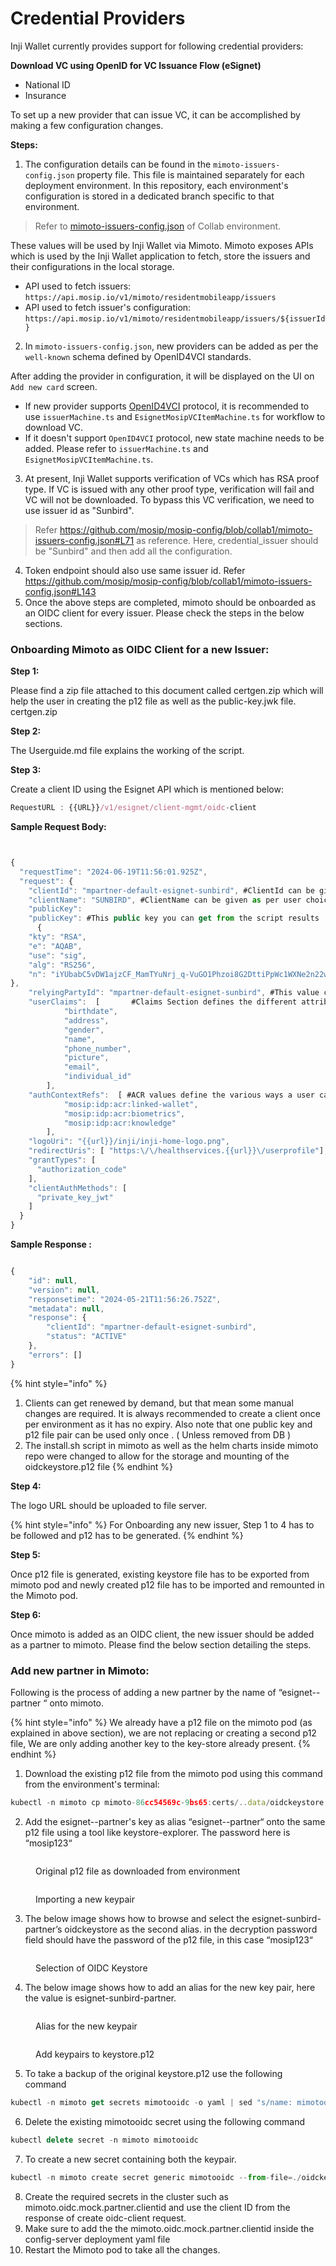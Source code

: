 # Credential Providers

Inji Wallet currently provides support for following credential providers:

**Download VC using OpenID for VC Issuance Flow (eSignet)**

* National ID
* Insurance

To set up a new provider that can issue VC, it can be accomplished by making a few configuration changes.

**Steps:**

1. The configuration details can be found in the `mimoto-issuers-config.json` property file. This file is maintained separately for each deployment environment. In this repository, each environment's configuration is stored in a dedicated branch specific to that environment.

> Refer to [mimoto-issuers-config.json](https://github.com/mosip/mosip-config/blob/collab1/mimoto-issuers-config.json) of Collab environment.

These values will be used by Inji Wallet via Mimoto. Mimoto exposes APIs which is used by the Inji Wallet application to fetch, store the issuers and their configurations in the local storage.

* API used to fetch issuers: `https://api.mosip.io/v1/mimoto/residentmobileapp/issuers`
* API used to fetch issuer's configuration: `https://api.mosip.io/v1/mimoto/residentmobileapp/issuers/${issuerId}`

2. In `mimoto-issuers-config.json`, new providers can be added as per the `well-known` schema defined by OpenID4VCI standards.

After adding the provider in configuration, it will be displayed on the UI on `Add new card` screen.

* If new provider supports [OpenID4VCI](https://openid.net/specs/openid-4-verifiable-credential-issuance-1\_0.html) protocol, it is recommended to use `issuerMachine.ts` and `EsignetMosipVCItemMachine.ts` for workflow to download VC.
* If it doesn't support `OpenID4VCI` protocol, new state machine needs to be added. Please refer to `issuerMachine.ts` and `EsignetMosipVCItemMachine.ts`.

3. At present, Inji Wallet supports verification of VCs which has RSA proof type. If VC is issued with any other proof type, verification will fail and VC will not be downloaded. To bypass this VC verification, we need to use issuer id as "Sunbird".

> Refer https://github.com/mosip/mosip-config/blob/collab1/mimoto-issuers-config.json#L71 as reference. Here, credential\_issuer should be "Sunbird" and then add all the configuration.

4. Token endpoint should also use same issuer id. Refer https://github.com/mosip/mosip-config/blob/collab1/mimoto-issuers-config.json#L143
5. Once the above steps are completed, mimoto should be onboarded as an OIDC client for every issuer. Please check the steps in the below sections.

### **Onboarding Mimoto as OIDC Client for a new Issuer:**

**Step 1:**

Please find a zip file attached to this document called certgen.zip which will help the user in creating the p12 file as well as the public-key.jwk file. certgen.zip

**Step 2:**

The Userguide.md file explains the working of the script.

**Step 3:**

Create a client ID using the Esignet API which is mentioned below:

```js
RequestURL : {{URL}}/v1/esignet/client-mgmt/oidc-client
```

**Sample Request Body:**

```js


{
  "requestTime": "2024-06-19T11:56:01.925Z",
  "request": {
    "clientId": "mpartner-default-esignet-sunbird", #ClientId can be given as per user choice
    "clientName": "SUNBIRD", #ClientName can be given as per user choice and this name shows on the UI
    "publicKey":
    "publicKey": #This public key you can get from the script results
      {
    "kty": "RSA",
    "e": "AQAB",
    "use": "sig",
    "alg": "RS256",
    "n": "iYUbabC5vDW1ajzCF_MamTYuNrj_q-VuGO1Phzoi8G2DttiPpWc1WXNe2n22wD8-xVpIFT0Tm-wCNm7vbnQJ0n5RyWgn_4fOJkCeUgNOFeVm4g92IDcstoN9Hos_4G2-FUwtNNmGh0z_g-jkdUs_y2HXHJS97MBex9v8czMUknru-5EJvXzyKjEYY_z50oMl7RfpsFK76vJ84T7bpj90ZlkCqSi_ru0rYZaYc8CE7UIV1oKf33fQXuUw4vxlaxMRNxYFtdiGooeYouz8tfpav7yN88Urn6Js2vHdf8ugUYodM1_TOesosHjYEaMr80M0nT0z394OoDPFwzI5YC3koQ"
},
    "relyingPartyId": "mpartner-default-esignet-sunbird", #This value can be same as clientId
    "userClaims":  [       #Claims Section defines the different attributes of User Data taht is accessible to the OIDC client
            "birthdate",
            "address",
            "gender",
            "name",
            "phone_number",
            "picture",
            "email",
            "individual_id"
        ],
    "authContextRefs":  [ #ACR values define the various ways a user can login e.g through INJI,using Bioemtrics and Throguh OTP
            "mosip:idp:acr:linked-wallet",
            "mosip:idp:acr:biometrics",
            "mosip:idp:acr:knowledge"
        ],
    "logoUri": "{{url}}/inji/inji-home-logo.png",
    "redirectUris": [ "https:\/\/healthservices.{{url}}\/userprofile"],
    "grantTypes": [
      "authorization_code"
    ],
    "clientAuthMethods": [
      "private_key_jwt"
    ]
  }
}

```

**Sample Response :**

```js

{
    "id": null,
    "version": null,
    "responsetime": "2024-05-21T11:56:26.752Z",
    "metadata": null,
    "response": {
        "clientId": "mpartner-default-esignet-sunbird",
        "status": "ACTIVE"
    },
    "errors": []
}

```

{% hint style="info" %}
1. Clients can get renewed by demand, but that mean some manual changes are required. It is always recommended to create a client once per environment as it has no expiry. Also note that one public key and p12 file pair can be used only once . ( Unless removed from DB )
2. The install.sh script in mimoto as well as the helm charts inside mimoto repo were changed to allow for the storage and mounting of the oidckeystore.p12 file
{% endhint %}

**Step 4:**

The logo URL should be uploaded to file server.

{% hint style="info" %}
For Onboarding any new issuer, Step 1 to 4 has to be followed and p12 has to be generated.
{% endhint %}

**Step 5:**

Once p12 file is generated, existing keystore file has to be exported from mimoto pod and newly created p12 file has to be imported and remounted in the Mimoto pod.

**Step 6:**

Once mimoto is added as an OIDC client, the new issuer should be added as a partner to mimoto. Please find the below section detailing the steps.

### **Add new partner in Mimoto:**

Following is the process of adding a new partner by the name of “esignet--partner “ onto mimoto.

{% hint style="info" %}
We already have a p12 file on the mimoto pod (as explained in above section), we are not replacing or creating a second p12 file, We are only adding another key to the key-store already present.
{% endhint %}

1. Download the existing p12 file from the mimoto pod using this command from the environment's terminal:

```js
kubectl -n mimoto cp mimoto-86cc54569c-9bs65:certs/..data/oidckeystore.p12 oidckeystore.p12
```

2. Add the esignet--partner's key as alias “esignet--partner“ onto the same p12 file using a tool like keystore-explorer. The password here is “mosip123“

<figure><img src="../../../.gitbook/assets/Original_p12file_img1.png" alt=""><figcaption><p>Original p12 file as downloaded from environment</p></figcaption></figure>

<figure><img src="../../../.gitbook/assets/Import new keypair_img2.png" alt=""><figcaption><p>Importing a new keypair</p></figcaption></figure>

3. The below image shows how to browse and select the esignet-sunbird-partner’s oidckeystore as the second alias. in the decryption password field should have the password of the p12 file, in this case “mosip123“

<figure><img src="../../../.gitbook/assets/OIDC keystore_img3.png" alt=""><figcaption><p>Selection of OIDC Keystore</p></figcaption></figure>

4. The below image shows how to add an alias for the new key pair, here the value is esignet-sunbird-partner.

<figure><img src="../../../.gitbook/assets/Alias_img4.png" alt=""><figcaption><p>Alias for the new keypair</p></figcaption></figure>

<figure><img src="../../../.gitbook/assets/Add keypairs_img5.png" alt=""><figcaption><p>Add keypairs to keystore.p12</p></figcaption></figure>

5. To take a backup of the original keystore.p12 use the following command

```js
kubectl -n mimoto get secrets mimotooidc -o yaml | sed "s/name: mimotooidc/name: mimotooidc-backup/g" | kubectl -n mimoto create -f -
```

6. Delete the existing mimotooidc secret using the following command

```js
kubectl delete secret -n mimoto mimotooidc
```

7. To create a new secret containing both the keypair.

```js
kubectl -n mimoto create secret generic mimotooidc --from-file=./oidckeystore.p12
```

8. Create the required secrets in the cluster such as mimoto.oidc.mock.partner.clientid and use the client ID from the response of create oidc-client request.
9. Make sure to add the the mimoto.oidc.mock.partner.clientid inside the config-server deployment yaml file
10. Restart the Mimoto pod to take all the changes.
